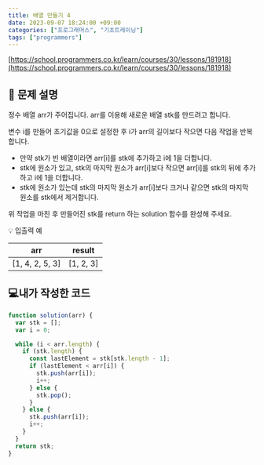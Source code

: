 ```yaml
---
title: 배열 만들기 4
date: 2023-09-07 18:24:00 +09:00
categories: ["프로그래머스", "기초트레이닝"]
tags: ["programmers"]
---
```


[https://school.programmers.co.kr/learn/courses/30/lessons/181918](https://school.programmers.co.kr/learn/courses/30/lessons/181918)

## 📔 문제 설명

정수 배열 arr가 주어집니다. arr를 이용해 새로운 배열 stk를 만드려고 합니다.

변수 i를 만들어 초기값을 0으로 설정한 후 i가 arr의 길이보다 작으면 다음 작업을 반복합니다.

- 만약 stk가 빈 배열이라면 arr[i]를 stk에 추가하고 i에 1을 더합니다.
- stk에 원소가 있고, stk의 마지막 원소가 arr[i]보다 작으면 arr[i]를 stk의 뒤에 추가하고 i에 1을 더합니다.
- stk에 원소가 있는데 stk의 마지막 원소가 arr[i]보다 크거나 같으면 stk의 마지막 원소를 stk에서 제거합니다.

위 작업을 마친 후 만들어진 stk를 return 하는 solution 함수를 완성해 주세요.

💡 입출력 예

|       arr       |  result   |
| :-------------: | :-------: |
| [1, 4, 2, 5, 3] | [1, 2, 3] |

## 💻내가 작성한 코드

```js
function solution(arr) {
  var stk = [];
  var i = 0;

  while (i < arr.length) {
    if (stk.length) {
      const lastElement = stk[stk.length - 1];
      if (lastElement < arr[i]) {
        stk.push(arr[i]);
        i++;
      } else {
        stk.pop();
      }
    } else {
      stk.push(arr[i]);
      i++;
    }
  }
  return stk;
}
```
